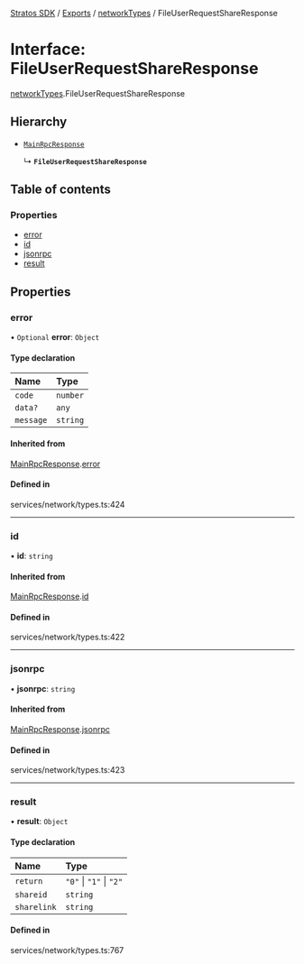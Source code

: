 [Stratos SDK](../README.md) / [Exports](../modules.md) / [networkTypes](../modules/networkTypes.md) / FileUserRequestShareResponse

# Interface: FileUserRequestShareResponse

[networkTypes](../modules/networkTypes.md).FileUserRequestShareResponse

## Hierarchy

- [`MainRpcResponse`](networkTypes.MainRpcResponse.md)

  ↳ **`FileUserRequestShareResponse`**

## Table of contents

### Properties

- [error](networkTypes.FileUserRequestShareResponse.md#error)
- [id](networkTypes.FileUserRequestShareResponse.md#id)
- [jsonrpc](networkTypes.FileUserRequestShareResponse.md#jsonrpc)
- [result](networkTypes.FileUserRequestShareResponse.md#result)

## Properties

### error

• `Optional` **error**: `Object`

#### Type declaration

| Name | Type |
| :------ | :------ |
| `code` | `number` |
| `data?` | `any` |
| `message` | `string` |

#### Inherited from

[MainRpcResponse](networkTypes.MainRpcResponse.md).[error](networkTypes.MainRpcResponse.md#error)

#### Defined in

services/network/types.ts:424

___

### id

• **id**: `string`

#### Inherited from

[MainRpcResponse](networkTypes.MainRpcResponse.md).[id](networkTypes.MainRpcResponse.md#id)

#### Defined in

services/network/types.ts:422

___

### jsonrpc

• **jsonrpc**: `string`

#### Inherited from

[MainRpcResponse](networkTypes.MainRpcResponse.md).[jsonrpc](networkTypes.MainRpcResponse.md#jsonrpc)

#### Defined in

services/network/types.ts:423

___

### result

• **result**: `Object`

#### Type declaration

| Name | Type |
| :------ | :------ |
| `return` | ``"0"`` \| ``"1"`` \| ``"2"`` |
| `shareid` | `string` |
| `sharelink` | `string` |

#### Defined in

services/network/types.ts:767
